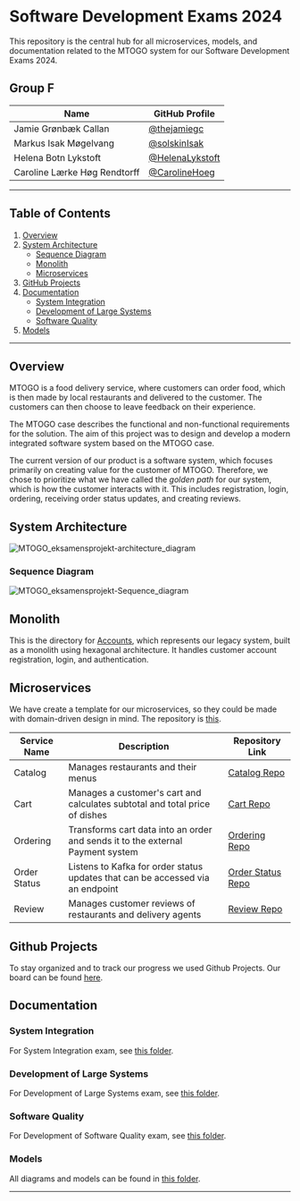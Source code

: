 # Software Development Exams 2024

This repository is the central hub for all microservices, models, and documentation related to the MTOGO system for our Software Development Exams 2024. 


## Group F

| Name                      | GitHub Profile                              |
|---------------------------|---------------------------------------------|
| Jamie Grønbæk Callan      | [@thejamiegc](https://github.com/thejamiegc)      |
| Markus Isak Møgelvang     | [@solskinIsak](https://github.com/solskinIsak)  |
| Helena Botn Lykstoft      | [@HelenaLykstoft](https://github.com/HelenaLykstoft) |
| Caroline Lærke Høg Rendtorff | [@CarolineHoeg](https://github.com/CarolineHoeg)   |

---


## Table of Contents

1. [Overview](#overview)
2. [System Architecture](#system-architecture)
   - [Sequence Diagram](#sequence-diagram)
   - [Monolith](#monolith)
   - [Microservices](#microservices)
4. [GitHub Projects](#github-projects)
5. [Documentation](#documentation)
   - [System Integration](#system-integration)
   - [Development of Large Systems](#development-of-large-systems)
   - [Software Quality](#software-quality)
6. [Models](#models)

---

## Overview

MTOGO is a food delivery service, where customers can order food, which is then made by local restaurants and delivered to the customer. The customers can then choose to leave feedback on their experience. 

The MTOGO case describes the functional and non-functional requirements for the solution. 
The aim of this project was to design and develop a modern integrated software system based on the MTOGO case. 

The current version of our product is a software system, which focuses primarily on creating value for the customer of MTOGO. Therefore, we chose to prioritize what we have called the *golden path* for our system, which is how the customer interacts with it. This includes registration, login, ordering, receiving order status updates, and creating reviews. 



## System Architecture
![MTOGO_eksamensprojekt-architecture_diagram](https://github.com/user-attachments/assets/c377e1a0-b371-4506-a2d5-7fc0e8fcd82b)

### Sequence Diagram
![MTOGO_eksamensprojekt-Sequence_diagram](https://github.com/user-attachments/assets/2d6b8adf-3bc5-40bd-8f3f-d81e0a1f3b8f)

## Monolith
This is the directory for [Accounts](https://github.com/TofuBytes-Studies-Group/Accounts), which represents our legacy system, built as a monolith using hexagonal architecture. It handles customer account registration, login, and authentication. 

## Microservices

We have create a template for our microservices, so they could be made with domain-driven design in mind. The repository is [this](https://github.com/TofuBytes-Studies-Group/MTOGO_template).


| Service Name   | Description                                                                      | Repository Link                                                         |
|----------------|----------------------------------------------------------------------------------|-------------------------------------------------------------------------|
| Catalog        | Manages restaurants and their menus                                             | [Catalog Repo](https://github.com/TofuBytes-Studies-Group/Catalog)      |
| Cart           | Manages a customer's cart and calculates subtotal and total price of dishes     | [Cart Repo](https://github.com/TofuBytes-Studies-Group/Cart)            |
| Ordering       | Transforms cart data into an order and sends it to the external Payment system           | [Ordering Repo](https://github.com/TofuBytes-Studies-Group/Ordering)    |
| Order Status   | Listens to Kafka for order status updates that can be accessed via an endpoint             | [Order Status Repo](https://github.com/TofuBytes-Studies-Group/Order_status) |
| Review         | Manages customer reviews of restaurants and delivery agents                    | [Review Repo](https://github.com/TofuBytes-Studies-Group/Review)        |



## Github Projects

To stay organized and to track our progress we used Github Projects. Our board can be found [here](https://github.com/orgs/TofuBytes-Studies-Group/projects/1). 



## Documentation

### System Integration

For System Integration exam, see [this folder](https://github.com/TofuBytes-Studies-Group/Exam2024/tree/main/Documentation/System%20Integration).

### Development of Large Systems

For Development of Large Systems exam, see [this folder](https://github.com/TofuBytes-Studies-Group/Exam2024/tree/main/Documentation/Development%20of%20Large%20Systems).

### Software Quality

For Development of Software Quality exam, see [this folder](https://github.com/TofuBytes-Studies-Group/Exam2024/tree/main/Documentation/System%20Quality).

### Models

All diagrams and models can be found in [this folder](https://github.com/TofuBytes-Studies-Group/Exam2024/tree/main/Documentation/Models).

---
